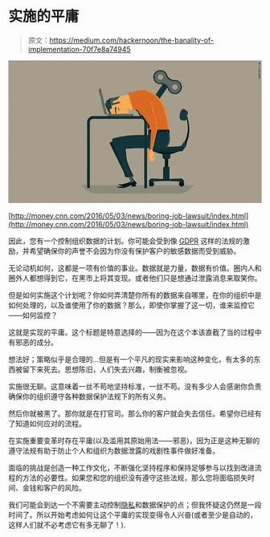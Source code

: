 # 实施的平庸

> 原文：<https://medium.com/hackernoon/the-banality-of-implementation-70f7e8a74945>

![](img/8a03d763924eecfeb72e470cacbee491.png)

[http://money.cnn.com/2016/05/03/news/boring-job-lawsuit/index.html](http://money.cnn.com/2016/05/03/news/boring-job-lawsuit/index.html)

因此，您有一个控制组织数据的计划。你可能会受到像 [GDPR](https://hackernoon.com/tagged/gdpr) 这样的法规的激励，并希望确保你的声誉不会因为你没有保护客户的敏感数据而受到威胁。

无论动机如何，这都是一项有价值的事业。数据就是力量，数据有价值。圈内人和圈外人都想得到它，在黑市上将其变现。或者他们只是想通过泄露消息来取笑你。

但是如何实施这个计划呢？你如何弄清楚你所有的数据来自哪里，在你的组织中是如何处理的，以及谁使用了你的数据？那么，即使你掌握了这一切，谁来监控它——如何监控？

这就是实现的平庸。这个标题是特意选择的——因为在这个本该直截了当的过程中有邪恶的成分。

想法好；策略似乎是合理的…但是有一个平凡的现实来影响这种变化，有太多的东西被留下来死去。思想陈旧，人们失去兴趣，制衡被忽视。

实施很无聊。这意味着一丝不苟地坚持标准，一丝不苟。没有多少人会感谢你负责确保你的组织遵守各种数据保护法规下的所有义务。

然后你就被黑了。那你就是在打官司。那么你的客户就会失去信任。希望你已经有了知道如何应对的流程。

在实施重要变革时存在平庸(以及滥用其原始用法——邪恶)，因为正是这种无聊的遵守法规有助于防止个人和组织为数据泄露的戏剧性事件做好准备。

面临的挑战是创造一种工作文化，不断强化坚持程序和保持足够参与以找到改进流程的方法的必要性。如果您和您的组织没有遵守这些法规，那么您将面临损失时间、金钱和客户的风险。

我们可能会到达一个不需要主动控制[隐私](https://hackernoon.com/tagged/privacy)和数据保护的点；但我怀疑这仍然是一段时间了。所以开始考虑如何让这个平庸的实现变得令人兴奋(或者至少是自动的，这样人们就不必考虑它有多无聊了！).